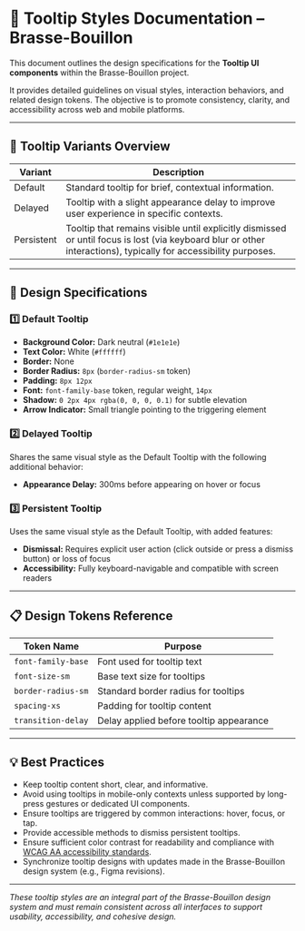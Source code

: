 # 📝 Tooltip Styles Documentation – Brasse-Bouillon

This document outlines the design specifications for the **Tooltip UI components** within the Brasse-Bouillon project.

It provides detailed guidelines on visual styles, interaction behaviors, and related design tokens. The objective is to promote consistency, clarity, and accessibility across web and mobile platforms.

---

## 📄 Tooltip Variants Overview

| Variant    | Description                                                                                                                                                     |
| ---------- | --------------------------------------------------------------------------------------------------------------------------------------------------------------- |
| Default    | Standard tooltip for brief, contextual information.                                                                                                             |
| Delayed    | Tooltip with a slight appearance delay to improve user experience in specific contexts.                                                                         |
| Persistent | Tooltip that remains visible until explicitly dismissed or until focus is lost (via keyboard blur or other interactions), typically for accessibility purposes. |

---

## 🎨 Design Specifications

### 1️⃣ Default Tooltip

* **Background Color:** Dark neutral (`#1e1e1e`)
* **Text Color:** White (`#ffffff`)
* **Border:** None
* **Border Radius:** `8px` (`border-radius-sm` token)
* **Padding:** `8px 12px`
* **Font:** `font-family-base` token, regular weight, `14px`
* **Shadow:** `0 2px 4px rgba(0, 0, 0, 0.1)` for subtle elevation
* **Arrow Indicator:** Small triangle pointing to the triggering element

### 2️⃣ Delayed Tooltip

Shares the same visual style as the Default Tooltip with the following additional behavior:

* **Appearance Delay:** 300ms before appearing on hover or focus

### 3️⃣ Persistent Tooltip

Uses the same visual style as the Default Tooltip, with added features:

* **Dismissal:** Requires explicit user action (click outside or press a dismiss button) or loss of focus
* **Accessibility:** Fully keyboard-navigable and compatible with screen readers

---

## 📋 Design Tokens Reference

| Token Name         | Purpose                                 |
| ------------------ | --------------------------------------- |
| `font-family-base` | Font used for tooltip text              |
| `font-size-sm`     | Base text size for tooltips             |
| `border-radius-sm` | Standard border radius for tooltips     |
| `spacing-xs`       | Padding for tooltip content             |
| `transition-delay` | Delay applied before tooltip appearance |

---

## 💡 Best Practices

* Keep tooltip content short, clear, and informative.
* Avoid using tooltips in mobile-only contexts unless supported by long-press gestures or dedicated UI components.
* Ensure tooltips are triggered by common interactions: hover, focus, or tap.
* Provide accessible methods to dismiss persistent tooltips.
* Ensure sufficient color contrast for readability and compliance with [WCAG AA accessibility standards](https://www.w3.org/WAI/WCAG2AA-Conformance).
* Synchronize tooltip designs with updates made in the Brasse-Bouillon design system (e.g., Figma revisions).

---

*These tooltip styles are an integral part of the Brasse-Bouillon design system and must remain consistent across all interfaces to support usability, accessibility, and cohesive design.*
